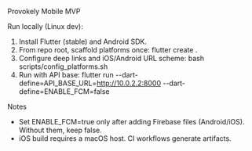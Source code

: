 Provokely Mobile MVP

Run locally (Linux dev):

1) Install Flutter (stable) and Android SDK.
2) From repo root, scaffold platforms once:
   flutter create .
3) Configure deep links and iOS/Android URL scheme:
   bash scripts/config_platforms.sh
4) Run with API base:
   flutter run --dart-define=API_BASE_URL=http://10.0.2.2:8000 --dart-define=ENABLE_FCM=false

Notes
- Set ENABLE_FCM=true only after adding Firebase files (Android/iOS). Without them, keep false.
- iOS build requires a macOS host. CI workflows generate artifacts.


